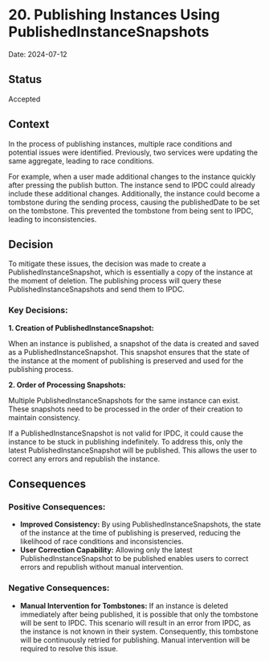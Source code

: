 # 20. Publishing Instances Using PublishedInstanceSnapshots

Date: 2024-07-12

## Status

Accepted

## Context
In the process of publishing instances, multiple race conditions and potential issues were identified.
Previously, two services were updating the same aggregate, leading to race conditions.

For example, when a user made additional changes to the instance quickly after pressing the publish button. The instance send to IPDC could already include these additional changes.
Additionally, the instance could become a tombstone during the sending process, causing the publishedDate to be set on the tombstone. This prevented the tombstone from being sent to IPDC, leading to inconsistencies.

## Decision
To mitigate these issues, the decision was made to create a PublishedInstanceSnapshot, which is essentially a copy of the instance at the moment of deletion. The publishing process will query these PublishedInstanceSnapshots and send them to IPDC.

### Key Decisions:
**1. Creation of PublishedInstanceSnapshot:**

When an instance is published, a snapshot of the data is created and saved as a PublishedInstanceSnapshot.
This snapshot ensures that the state of the instance at the moment of publishing is preserved and used for the publishing process.

**2. Order of Processing Snapshots:**

Multiple PublishedInstanceSnapshots for the same instance can exist.
These snapshots need to be processed in the order of their creation to maintain consistency.

If a PublishedInstanceSnapshot is not valid for IPDC, it could cause the instance to be stuck in publishing indefinitely.
To address this, only the latest PublishedInstanceSnapshot will be published. This allows the user to correct any errors and republish the instance.

## Consequences

### Positive Consequences:
- **Improved Consistency:** By using PublishedInstanceSnapshots, the state of the instance at the time of publishing is preserved, reducing the likelihood of race conditions and inconsistencies.
- **User Correction Capability:** Allowing only the latest PublishedInstanceSnapshot to be published enables users to correct errors and republish without manual intervention.

### Negative Consequences:
- **Manual Intervention for Tombstones:** If an instance is deleted immediately after being published, it is possible that only the tombstone will be sent to IPDC.
  This scenario will result in an error from IPDC, as the instance is not known in their system. Consequently, this tombstone will be continuously retried for publishing.
  Manual intervention will be required to resolve this issue.
